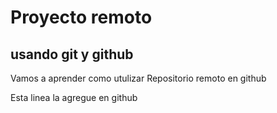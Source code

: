 # Proyecto remoto

## usando git y github

Vamos a aprender como utulizar Repositorio remoto en github

Esta linea la agregue en github
